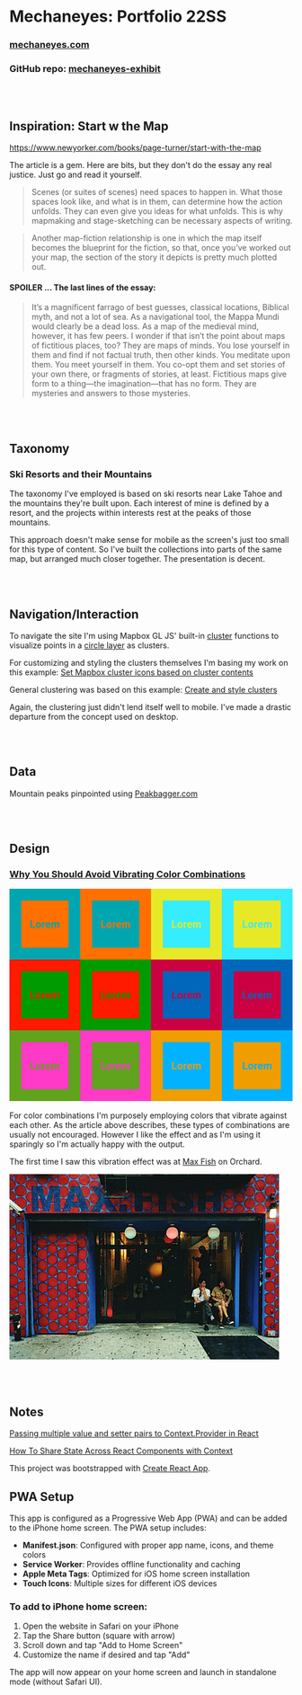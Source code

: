 
  

# Mechaneyes: Portfolio 22SS

  

### [mechaneyes.com](http://mechaneyes.com/)

  

### GitHub repo: [mechaneyes-exhibit](https://github.com/rayweitzenberg/mechaneyes-exhibit)

  
  
  

<br  />

<br  />

  

## Inspiration: Start w the Map
https://www.newyorker.com/books/page-turner/start-with-the-map

The article is a gem. Here are bits, but they don't do the essay any real justice. Just go and read it yourself.

> Scenes (or suites of scenes) need spaces to happen in. What those spaces look like, and what is in them, can determine how the action unfolds. They can even give you ideas for what unfolds. This is why mapmaking and stage-sketching can be necessary aspects of writing.

> Another map-fiction relationship is one in which the map itself becomes the blueprint for the fiction, so that, once you’ve worked out your map, the section of the story it depicts is pretty much plotted out.

#### SPOILER ... The last lines of the essay:

>It’s a magnificent farrago of best guesses, classical locations, Biblical myth, and not a lot of sea. As a navigational tool, the Mappa Mundi would clearly be a dead loss. As a map of the medieval mind, however, it has few peers. I wonder if that isn’t the point about maps of fictitious places, too? They are maps of minds. You lose yourself in them and find if not factual truth, then other kinds. You meditate upon them. You meet yourself in them. You co-opt them and set stories of your own there, or fragments of stories, at least. Fictitious maps give form to a thing—the imagination—that has no form. They are mysteries and answers to those mysteries.

  
  
  

<br  />

<br  />

  

## Taxonomy

  

  

### Ski Resorts and their Mountains

  

  

  

The taxonomy I've employed is based on ski resorts near Lake Tahoe and the mountains they're built upon. Each interest of mine is defined by a resort, and the projects within interests rest at the peaks of those mountains.

This approach doesn't make sense for mobile as the screen's just too small for this type of content. So I've built the collections into parts of the same map, but arranged much closer together. The presentation is decent.

  

<br  />

<br  />

  

## Navigation/Interaction

  

  

  

To navigate the site I'm using Mapbox GL JS' built-in [cluster](https://docs.mapbox.com/mapbox-gl-js/style-spec/sources/#geojson-cluster) functions to visualize points in a [circle layer](https://docs.mapbox.com/mapbox-gl-js/style-spec/layers/#circle) as clusters.

  

  

  

For customizing and styling the clusters themselves I'm basing my work on this example: [Set Mapbox cluster icons based on cluster contents](https://medium.com/@droushi/mapbox-cluster-icons-based-on-cluster-content-d462a5a3ad5c)

  

  

  

General clustering was based on this example: [Create and style clusters](https://docs.mapbox.com/mapbox-gl-js/example/cluster/)


Again, the clustering just didn't lend itself well to mobile. I've made a drastic departure from the concept used on desktop.

  

<br  />

<br  />

  

## Data

  

Mountain peaks pinpointed using [Peakbagger.com](https://www.peakbagger.com/Default.aspx)

  
  

<br  />

<br  />

  

## Design

  

  

  

### [Why You Should Avoid Vibrating Color Combinations](https://webdesign.tutsplus.com/articles/why-you-should-avoid-vibrating-color-combinations--cms-25621)

  

  

  

![legibility](legibility.svg)

  

  

  

For color combinations I'm purposely employing colors that vibrate against each other. As the article above describes, these types of combinations are usually not encouraged. However I like the effect and as I'm using it sparingly so I'm actually happy with the output.

  

  

  

The first time I saw this vibration effect was at [Max Fish](https://maxfishbar.com/) on Orchard.

  

  

  

![max fish](max-fish.jpg)

  

  

<br  />

<br  />

  

## Notes

[Passing multiple value and setter pairs to Context.Provider in React](https://stackoverflow.com/a/57840598/4811066)




[How To Share State Across React Components with Context](https://www.digitalocean.com/community/tutorials/how-to-share-state-across-react-components-with-context#step-2-providing-data-from-a-root-component)




This project was bootstrapped with [Create React App](https://github.com/facebook/create-react-app).

## PWA Setup

This app is configured as a Progressive Web App (PWA) and can be added to the iPhone home screen. The PWA setup includes:

- **Manifest.json**: Configured with proper app name, icons, and theme colors
- **Service Worker**: Provides offline functionality and caching
- **Apple Meta Tags**: Optimized for iOS home screen installation
- **Touch Icons**: Multiple sizes for different iOS devices

### To add to iPhone home screen:
1. Open the website in Safari on your iPhone
2. Tap the Share button (square with arrow)
3. Scroll down and tap "Add to Home Screen"
4. Customize the name if desired and tap "Add"

The app will now appear on your home screen and launch in standalone mode (without Safari UI).